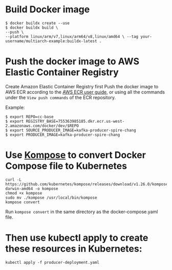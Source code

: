 # Build Docker image
    $ docker buildx create --use
    $ docker buildx build \
    --push \
    --platform linux/arm/v7,linux/arm64/v8,linux/amd64 \ --tag your-username/multiarch-example:buildx-latest .

# Push the docker image to AWS Elastic Container Registry
Create Amazon Elastic Container Registry first
Push the docker image to AWS ECR according to the [AWS ECR user guide](https://docs.aws.amazon.com/AmazonECR/latest/userguide/docker-push-ecr-image.html), or using all the commands under the `View push commands` of the ECR repository.

Example:

    $ export REPO=cc-base
    $ export REGISTRY_BASE=755363985185.dkr.ecr.us-west-2.amazonaws.com/docker/dev/$REPO
    $ export SOURCE_PRODUCER_IMAGE=kafka-producer-spire-chang
    $ export PRODUCER_IMAGE=kafka-producer-spire-chang

# Use [Kompose](https://kompose.io/) to convert Docker Compose file to Kubernetes

    curl -L https://github.com/kubernetes/kompose/releases/download/v1.26.0/kompose-darwin-amd64 -o kompose 
    chmod +x kompose
    sudo mv ./kompose /usr/local/bin/kompose
    kompose convert

Run `kompose convert` in the same directory as the docker-compose.yaml file. 

# Then use kubectl apply to create these resources in Kubernetes:
    kubectl apply -f producer-deployment.yaml